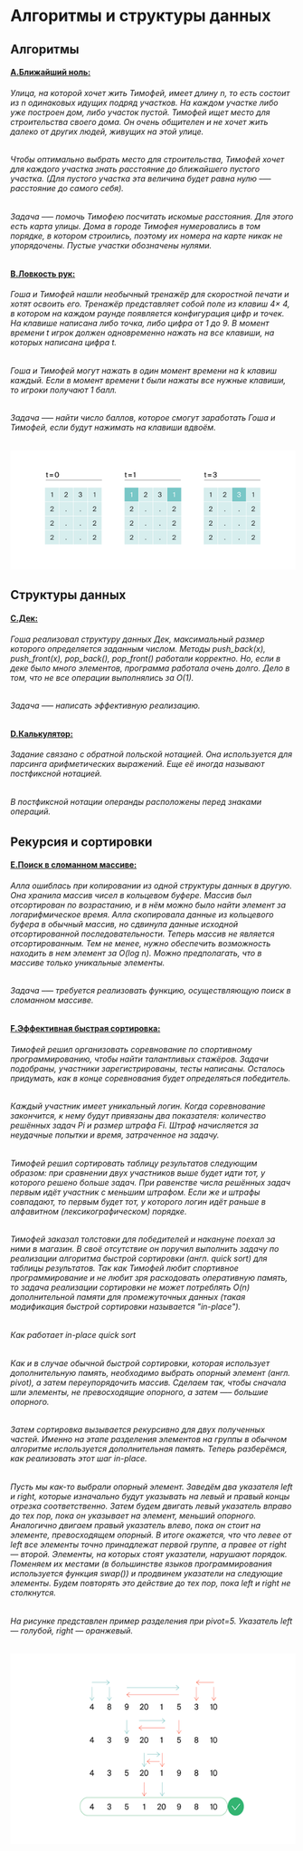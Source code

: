 # Алгоритмы и структуры данных

## Алгоритмы
#### [A.Ближайший ноль:](https://github.com/maksyanya/algorithms/blob/main/A.%D0%91%D0%BB%D0%B8%D0%B6%D0%B0%D0%B9%D1%88%D0%B8%D0%B9%20%D0%BD%D0%BE%D0%BB%D1%8C.py)
###### Улица, на которой хочет жить Тимофей, имеет длину n, то есть состоит из n одинаковых идущих подряд участков. На каждом участке либо уже построен дом, либо участок пустой. Тимофей ищет место для строительства своего дома. Он очень общителен и не хочет жить далеко от других людей, живущих на этой улице. 
###### Чтобы оптимально выбрать место для строительства, Тимофей хочет для каждого участка знать расстояние до ближайшего пустого участка. (Для пустого участка эта величина будет равна нулю –— расстояние до самого себя). 
###### Задача –— помочь Тимофею посчитать искомые расстояния. Для этого есть карта улицы. Дома в городе Тимофея нумеровались в том порядке, в котором строились, поэтому их номера на карте никак не упорядочены. Пустые участки обозначены нулями.
#### [B.Ловкость рук:](https://github.com/maksyanya/algorithms/blob/main/B.%D0%9B%D0%BE%D0%B2%D0%BA%D0%BE%D1%81%D1%82%D1%8C%20%D1%80%D1%83%D0%BA.py)
###### Гоша и Тимофей нашли необычный тренажёр для скоростной печати и хотят освоить его. Тренажёр представляет собой поле из клавиш 4× 4, в котором на каждом раунде появляется конфигурация цифр и точек. На клавише написана либо точка, либо цифра от 1 до 9. В момент времени t игрок должен одновременно нажать на все клавиши, на которых написана цифра t. 
###### Гоша и Тимофей могут нажать в один момент времени на k клавиш каждый. Если в момент времени t были нажаты все нужные клавиши, то игроки получают 1 балл.
###### Задача –— найти число баллов, которое смогут заработать Гоша и Тимофей, если будут нажимать на клавиши вдвоём.
![image](https://github.com/maksyanya/algorithms/blob/main/images/image.png)
## Структуры данных
#### [C.Дек:](https://github.com/maksyanya/algorithms/blob/main/C.%D0%94%D0%B5%D0%BA.py)
###### Гоша реализовал структуру данных Дек, максимальный размер которого определяется заданным числом. Методы push_back(x), push_front(x), pop_back(), pop_front() работали корректно. Но, если в деке было много элементов, программа работала очень долго. Дело в том, что не все операции выполнялись за O(1).  
###### Задача –— написать эффективную реализацию.
#### [D.Калькулятор:](https://github.com/maksyanya/algorithms/blob/main/D.%D0%9A%D0%B0%D0%BB%D1%8C%D0%BA%D1%83%D0%BB%D1%8F%D1%82%D0%BE%D1%80.py)
###### Задание связано с обратной польской нотацией. Она используется для парсинга арифметических выражений. Еще её иногда называют постфиксной нотацией.
###### В постфиксной нотации операнды расположены перед знаками операций.
## Рекурсия и сортировки
#### [E.Поиск в сломанном массиве:](https://github.com/maksyanya/algorithms/blob/main/E.%D0%9F%D0%BE%D0%B8%D1%81%D0%BA%20%D0%B2%20%D1%81%D0%BB%D0%BE%D0%BC%D0%B0%D0%BD%D0%BD%D0%BE%D0%BC%20%D0%BC%D0%B0%D1%81%D1%81%D0%B8%D0%B2%D0%B5)
###### Алла ошиблась при копировании из одной структуры данных в другую. Она хранила массив чисел в кольцевом буфере. Массив был отсортирован по возрастанию, и в нём можно было найти элемент за логарифмическое время. Алла скопировала данные из кольцевого буфера в обычный массив, но сдвинула данные исходной отсортированной последовательности. Теперь массив не является отсортированным. Тем не менее, нужно обеспечить возможность находить в нем элемент за O(log n). Можно предполагать, что в массиве только уникальные элементы.
###### Задача –— требуется реализовать функцию, осуществляющую поиск в сломанном массиве.
#### [F.Эффективная быстрая сортировка:](https://github.com/maksyanya/algorithms/blob/main/F.%D0%AD%D1%84%D1%84%D0%B5%D0%BA%D1%82%D0%B8%D0%B2%D0%BD%D0%B0%D1%8F%20%D0%B1%D1%8B%D1%81%D1%82%D1%80%D0%B0%D1%8F%20%D1%81%D0%BE%D1%80%D1%82%D0%B8%D1%80%D0%BE%D0%B2%D0%BA%D0%B0.py)
###### Тимофей решил организовать соревнование по спортивному программированию, чтобы найти талантливых стажёров. Задачи подобраны, участники зарегистрированы, тесты написаны. Осталось придумать, как в конце соревнования будет определяться победитель.
###### Каждый участник имеет уникальный логин. Когда соревнование закончится, к нему будут привязаны два показателя: количество решённых задач Pi и размер штрафа Fi. Штраф начисляется за неудачные попытки и время, затраченное на задачу.
###### Тимофей решил сортировать таблицу результатов следующим образом: при сравнении двух участников выше будет идти тот, у которого решено больше задач. При равенстве числа решённых задач первым идёт участник с меньшим штрафом. Если же и штрафы совпадают, то первым будет тот, у которого логин идёт раньше в алфавитном (лексикографическом) порядке.
###### Тимофей заказал толстовки для победителей и накануне поехал за ними в магазин. В своё отсутствие он поручил выполнить задачу по реализации алгоритма быстрой сортировки (англ. quick sort) для таблицы результатов. Так как Тимофей любит спортивное программирование и не любит зря расходовать оперативную память, то задача реализации сортировки не может потреблять O(n) дополнительной памяти для промежуточных данных (такая модификация быстрой сортировки называется "in-place").

###### Как работает in-place quick sort
###### Как и в случае обычной быстрой сортировки, которая использует дополнительную память, необходимо выбрать опорный элемент (англ. pivot), а затем переупорядочить массив. Сделаем так, чтобы сначала шли элементы, не превосходящие опорного, а затем —– большие опорного.
###### Затем сортировка вызывается рекурсивно для двух полученных частей. Именно на этапе разделения элементов на группы в обычном алгоритме используется дополнительная память. Теперь разберёмся, как реализовать этот шаг in-place.
###### Пусть мы как-то выбрали опорный элемент. Заведём два указателя left и right, которые изначально будут указывать на левый и правый концы отрезка соответственно. Затем будем двигать левый указатель вправо до тех пор, пока он указывает на элемент, меньший опорного. Аналогично двигаем правый указатель влево, пока он стоит на элементе, превосходящем опорный. В итоге окажется, что что левее от left все элементы точно принадлежат первой группе, а правее от right — второй. Элементы, на которых стоят указатели, нарушают порядок. Поменяем их местами (в большинстве языков программирования используется функция swap()) и продвинем указатели на следующие элементы. Будем повторять это действие до тех пор, пока left и right не столкнутся.
###### На рисунке представлен пример разделения при pivot=5. Указатель left — голубой, right — оранжевый.
![fast_sort](https://github.com/maksyanya/algorithms/blob/main/images/fast_sort.png)
